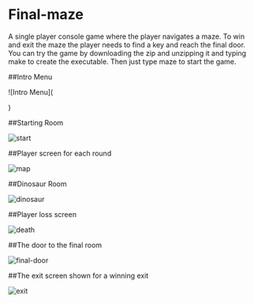 # Final-maze

A single player console game where the player navigates a maze. To win and exit the maze the player needs to find a key and reach the final door. You can try the game by downloading the zip and unzipping it and typing make to create the executable. Then just type maze to start the game.

##Intro Menu

![Intro Menu](<blockquote class="imgur-embed-pub" lang="en" data-id="a/cy8fQ3s"><a href="//imgur.com/a/cy8fQ3s"></a></blockquote><script async src="//s.imgur.com/min/embed.js" charset="utf-8"></script>)

##Starting Room

![start](https://imgur.com/a/MAAnXXO)

##Player screen for each round

![map](https://imgur.com/a/vWvOMA2)

##Dinosaur Room

![dinosaur](https://imgur.com/a/XzfJGA3)

##Player loss screen

![death](https://imgur.com/a/M22Xzp3)

##The door to the final room


![final-door](https://imgur.com/a/weYZsa1)

##The exit screen shown for a winning exit

![exit](https://imgur.com/a/q4H8PLP)